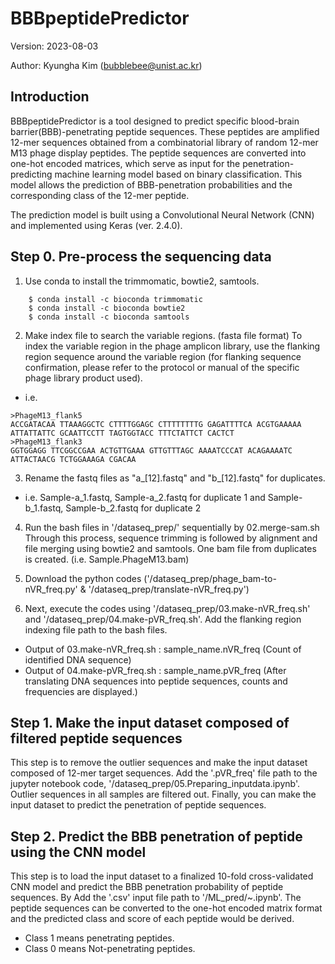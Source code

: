 # BBBpeptidePredictor
Version: 2023-08-03

Author: Kyungha Kim (bubblebee@unist.ac.kr)

## Introduction
BBBpeptidePredictor is a tool designed to predict specific blood-brain barrier(BBB)-penetrating peptide sequences. These peptides are amplified 12-mer sequences obtained from a combinatorial library of random 12-mer M13 phage display peptides. The peptide sequences are converted into one-hot encoded matrices, which serve as input for the penetration-predicting machine learning model based on binary classification. This model allows the prediction of BBB-penetration probabilities and the corresponding class of the 12-mer peptide.

The prediction model is built using a Convolutional Neural Network (CNN) and implemented using Keras (ver. 2.4.0).

## Step 0. Pre-process the sequencing data
1. Use conda to install the trimmomatic, bowtie2, samtools.
````
    $ conda install -c bioconda trimmomatic
    $ conda install -c bioconda bowtie2
    $ conda install -c bioconda samtools
````

2. Make index file to search the variable regions. (fasta file format)
To index the variable region in the phage amplicon library, use the flanking region sequence around the variable region (for flanking sequence confirmation, please refer to the protocol or manual of the specific phage library product used).

* i.e.
```fasta
>PhageM13_flank5
ACCGATACAA TTAAAGGCTC CTTTTGGAGC CTTTTTTTTG GAGATTTTCA ACGTGAAAAA ATTATTATTC GCAATTCCTT TAGTGGTACC TTTCTATTCT CACTCT
>PhageM13_flank3
GGTGGAGG TTCGGCCGAA ACTGTTGAAA GTTGTTTAGC AAAATCCCAT ACAGAAAATC ATTACTAACG TCTGGAAAGA CGACAA
```

3. Rename the fastq files as "a_[12].fastq" and "b_[12].fastq" for duplicates.
* i.e. Sample-a_1.fastq, Sample-a_2.fastq for duplicate 1 and Sample-b_1.fastq, Sample-b_2.fastq for duplicate 2

4. Run the bash files in '/dataseq_prep/' sequentially by 02.merge-sam.sh  Through this process, sequence trimming is followed by alignment and file merging using bowtie2 and samtools. One bam file from duplicates is created. (i.e. Sample.PhageM13.bam)
   
5. Download the python codes ('/dataseq_prep/phage_bam-to-nVR_freq.py' & '/dataseq_prep/translate-nVR_freq.py')

6. Next, execute the codes using '/dataseq_prep/03.make-nVR_freq.sh' and '/dataseq_prep/04.make-pVR_freq.sh'. Add the flanking region indexing file path to the bash files.
* Output of 03.make-nVR_freq.sh : sample_name.nVR_freq (Count of identified DNA sequence)
* Output of 04.make-pVR_freq.sh : sample_name.pVR_freq (After translating DNA sequences into peptide sequences, counts and frequencies are displayed.)

## Step 1. Make the input dataset composed of filtered peptide sequences
This step is to remove the outlier sequences and make the input dataset composed of 12-mer target sequences.
Add the '.pVR_freq' file path to the jupyter notebook code, '/dataseq_prep/05.Preparing_inputdata.ipynb'. Outlier sequences in all samples are filtered out. Finally, you can make the input dataset to predict the penetration of peptide sequences.

## Step 2. Predict the BBB penetration of peptide using the CNN model
This step is to load the input dataset to a finalized 10-fold cross-validated CNN model and predict the BBB penetration probability of peptide sequences.
By Add the '.csv' input file path to '/ML_pred/~.ipynb'. The peptide sequences can be converted to the one-hot encoded matrix format and the predicted class and score of each peptide would be derived.
* Class 1 means penetrating peptides.
* Class 0 means Not-penetrating peptides.
